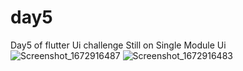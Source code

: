 # day5
Day5 of flutter Ui challenge
Still on Single Module Ui
![Screenshot_1672916487](https://user-images.githubusercontent.com/66890167/210765321-4ef2ba17-9c8d-4f00-98b3-acd4316736d9.png)
![Screenshot_1672916483](https://user-images.githubusercontent.com/66890167/210765458-80ec9a6a-d151-44be-a2ed-a2ff997ce4d6.png)
